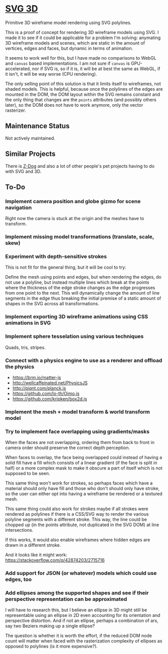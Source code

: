 # [SVG 3D](https://tomashubelbauer.github.io/svg-3d)

Primitive 3D wireframe model rendering using SVG polylines.

This is a proof of concept for rendering 3D wireframe models using SVG. I made
it to see if it could be applicable for a problem I'm solving: anymating 3D
wireframe models and scenes, which are static in the amount of vertices, edges
and faces, but dynamic in terms of animation.

It seems to work well for this, but I have made no comparisons to WebGL and
`canvas` based implementations. I am not sure if `canvas` is GPU-accelerated,
nor if SVG is, so if it is, it will be at best the same as WebGL, if it isn't,
it will be way worse (CPU rendering).

The only selling point of this solution is that it limits itself to wireframes,
not shaded models. This is helpful, because once the polylines of the edges are
mounted in the DOM, the DOM layout within the SVG remains constant and the only
thing that changes are the `points` attributes (and possibly others later), so
the DOM does not have to work anymore, only the vector rasterizer.

## Maintenance Status

Not actively maintained.

## Similar Projects

There is [Z-Dog](https://zzz.dog/) and also a lot of other people's pet projects
having to do with SVG and 3D.

## To-Do

### Implement camera position and globe gizmo for scene navigation

Right now the camera is stuck at the origin and the meshes have to transform.

### Implement missing model transformations (translate, scale, skew)

### Experiment with depth-sensitive strokes

This is not fit for the general thing, but it will be cool to try:

Define the mesh using points and edges, but when rendering the edges, do not use
a polyline, but instead multiple lines which break at the points where the
thickness of the edge stroke changes as the edge progresses from one point to
the next. This will dynamically change the amount of line segments in the edge
thus breaking the initial premise of a static amount of shapes in the SVG across
all transformations.

### Implement exporting 3D wireframe animations using CSS animations in SVG

### Implement sphere tesselation using various techniques

Quads, tris, stripes.

### Connect with a physics engine to use as a renderer and offload the physics

- https://brm.io/matter-js
- http://wellcaffeinated.net/PhysicsJS
- http://piqnt.com/planck.js
- https://github.com/lo-th/Oimo.js
- https://github.com/kripken/box2d.js

### Implement the mesh + model transform & world transform model

### Try to implement face overlapping using gradients/masks

When the faces are not overlapping, ordering them from back to front in camera
order should preserve the correct depth perception.

When faces to overlap, the face being overlapped could instead of having a solid
fill have a fill which consists of a linear gradient (if the face is split in
half) or a more complex mask to make it obscure a part of itself which is not
supposed to be seen.

This same thing won't work for strokes, so perhaps faces which have a material
should only have fill and those who don't should only have stroke, so the user
can either opt into having a wireframe be rendered or a textured mesh.

This same thing could also work for strokes maybe if all strokes were rendered
as polylines if there is a CSS/SVG way to render the various polyline segments
with a different stroke. This way, the line could be chopped up (in the points
attribute, not duplicated in the SVG DOM) at line intersections.

If this works, it would also enable wireframes where hidden edges are drawn in a
different stroke.

And it looks like it might work: https://stackoverflow.com/q/42874203/2715716

### Add support for JSON (or whatever) models which could use edges, too

### Add ellipses among the supported shapes and see if their perspective representation can be approximated

I will have to research this, but I believe an ellipse in 3D might still be
representable using an ellipse in 2D even accounting for its orientation and
perspective distortion. And if not an ellipse, perhaps a combination of ars,
say two Beziers making up a single ellipse?

The question is whether it is worth the effort, if the reduced DOM node count
will matter when faced with the rasterization complexity of ellipses as opposed
to polylines (is it more expensive?).
